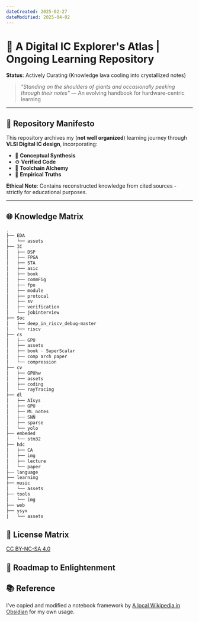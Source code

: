 ```yaml
---
dateCreated: 2025-02-27
dateModified: 2025-04-02
---
```

# 📜 A Digital IC Explorer's Atlas | Ongoing Learning Repository

**Status**: Actively Curating (Knowledge lava cooling into crystallized notes)

> *"Standing on the shoulders of giants and occasionally peeking through their notes"*
> — An evolving handbook for hardware-centric learning

---

## 📜 Repository Manifesto

This repository archives my (**not well organized**) learning journey through **VLSI Digital IC design**, incorporating:

- 🧠 **Conceptual Synthesis**
- ⚙️ **Verified Code**
- 🔗 **Toolchain Alchemy**
- 🚨 **Empirical Truths**

**Ethical Note**: Contains reconstructed knowledge from cited sources - strictly for educational purposes.

---

## 🌐 Knowledge Matrix

```bash
.
├── EDA
│   └── assets
├── IC
│   ├── DSP
│   ├── FPGA
│   ├── STA
│   ├── asic
│   ├── book
│   ├── commFig
│   ├── fpu
│   ├── module
│   ├── protocal
│   ├── sv
│   ├── verification
│   └── jobinterview
├── Soc
│   ├── deep_in_riscv_debug-master
│   └── riscv
├── cs
│   ├── GPU
│   ├── assets
│   ├── book - SuperScalar
│   ├── comp arch paper
│   └── compression
├── cv
│   ├── GPUhw
│   ├── assets
│   ├── coding
│   └── rayTracing
├── dl
│   ├── AIsys
│   ├── GPU
│   ├── ML_notes
│   ├── SNN
│   ├── sparse
│   └── yolo
├── embeded
│   └── stm32
├── hdc
│   ├── CA
│   ├── img
│   ├── lecture
│   └── paper
├── language
├── learning
├── music
│   └── assets
├── tools
│   └── img
├── web
├── ysyx
│   └── assets
```

## 🔐 License Matrix

<a href="https://creativecommons.org/licenses/by-nc-sa/4.0/">CC BY-NC-SA 4.0</a>

## 🌟 Roadmap to Enlightenment

## 📚 Reference

I've copied and modified a notebook framework by <a href="https://github.com/ProudBenzene/Reverse1999Wiki-in-Obsidian">A local Wikipedia in Obsidian</a> for my own usage.
